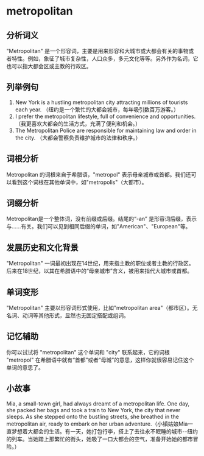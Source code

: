 # metropolitan

## 分析词义

  

"Metropolitan" 是一个形容词，主要是用来形容和大城市或大都会有关的事物或者特性。例如，象征了城市复杂性，人口众多，多元文化等等。另外作为名词，它也可以指大都会区或主教的行政区。

  

## 列举例句

  

1.  New York is a hustling metropolitan city attracting millions of tourists each year. （纽约是一个繁忙的大都会城市，每年吸引数百万游客。）
2.  I prefer the metropolitan lifestyle, full of convenience and opportunities. （我更喜欢大都会的生活方式，充满了便利和机会。）
3.  The Metropolitan Police are responsible for maintaining law and order in the city. （大都会警察负责维护城市的法律和秩序。）

  

## 词根分析

  

Metropolitan 的词根来自于希腊语，"metropol" 表示母亲城市或首都。我们还可以看到这个词根在其他单词中，如"metropolis"（大都市）。

  

## 词缀分析

  

Metropolitan是一个整体词，没有前缀或后缀。结尾的“-an” 是形容词后缀，表示与......有关。我们可以见到相同后缀的单词，如"American"、"European"等。

  

## 发展历史和文化背景

  

"Metropolitan" 一词最初出现在14世纪，用来指主教的职位或者主教的行政区。后来在18世纪，以其在希腊语中的“母亲城市”含义，被用来指代大城市或首都。

  

## 单词变形

  

"Metropolitan" 主要以形容词形式使用，比如"metropolitan area"（都市区）。无名词、动词等其他形式，显然也无固定搭配或组词。

  

## 记忆辅助

  

你可以试试将 "metropolitan" 这个单词和 "city" 联系起来，它的词根 "metropol" 在希腊语中就有“首都”或者“母城”的意思，这样你就很容易记住这个单词的意思了。

  

## 小故事

  

Mia, a small-town girl, had always dreamt of a metropolitan life. One day, she packed her bags and took a train to New York, the city that never sleeps. As she stepped onto the bustling streets, she breathed in the metropolitan air, ready to embark on her urban adventure.（小镇姑娘Mia一直梦想着大都会的生活。有一天，她打包行李，搭上了去往永不眠睡的城市--纽约的列车。当她踏上那繁忙的街头，她吸了一口大都会的空气，准备开始她的都市冒险。）
